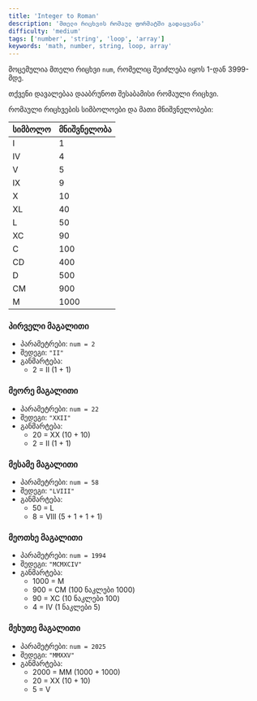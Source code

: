 ```yaml
---
title: 'Integer to Roman'
description: 'მთელი რიცხვის რომაულ ფორმატში გადაყვანა'
difficulty: 'medium'
tags: ['number', 'string', 'loop', 'array']
keywords: 'math, number, string, loop, array'
---
```


მოცემულია მთელი რიცხვი `num`, რომელიც შეიძლება იყოს 1-დან 3999-მდე.

თქვენი დავალებაა დააბრუნოთ შესაბამისი რომაული რიცხვი.

რომაული რიცხვების სიმბოლოები და მათი მნიშვნელობები:

| სიმბოლო | მნიშვნელობა |
| ---------| ----------- |
| I        | 1           |
| IV       | 4           |
| V        | 5           |
| IX       | 9           |
| X        | 10          |
| XL       | 40          |
| L        | 50          |
| XC       | 90          |
| C        | 100         |
| CD       | 400         |
| D        | 500         |
| CM       | 900         |
| M        | 1000        |
### პირველი მაგალითი

- პარამეტრები: `num = 2`
- შედეგი: `"II"`
- განმარტება:
  - 2 = II (1 + 1)

### მეორე მაგალითი

- პარამეტრები: `num = 22`
- შედეგი: `"XXII"`
- განმარტება:
  - 20 = XX (10 + 10)
  - 2 = II (1 + 1)

### მესამე მაგალითი

- პარამეტრები: `num = 58`
- შედეგი: `"LVIII"`
- განმარტება:
  - 50 = L
  - 8 = VIII (5 + 1 + 1 + 1)

### მეოთხე მაგალითი

- პარამეტრები: `num = 1994`
- შედეგი: `"MCMXCIV"`
- განმარტება:
  - 1000 = M
  - 900 = CM (100 ნაკლები 1000)
  - 90 = XC (10 ნაკლები 100)
  - 4 = IV (1 ნაკლები 5)

### მეხუთე მაგალითი

- პარამეტრები: `num = 2025`
- შედეგი: `"MMXXV"`
- განმარტება:
  - 2000 = MM (1000 + 1000)
  - 20 = XX (10 + 10)
  - 5 = V
